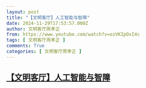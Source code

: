 ```yaml
---
layout: post
title: "【文明客厅】人工智能与智障"
date: 2024-11-29T17:53:57.000Z
author: 文明客厅周孝正
from: https://www.youtube.com/watch?v=ozVKIpOxI4c
tags: [ 文明客厅周孝正 ]
comments: True
categories: [ 文明客厅周孝正 ]
---
```

<!--1732902837000-->
[【文明客厅】人工智能与智障](https://www.youtube.com/watch?v=ozVKIpOxI4c)
------

<div>

</div>
